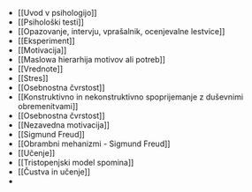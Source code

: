 - [[Uvod v psihologijo]]
- [[Psihološki testi]]
- [[Opazovanje, intervju, vprašalnik, ocenjevalne lestvice]]
- [[Eksperiment]]
- [[Motivacija]]
- [[Maslowa hierarhija motivov ali potreb]]
- [[Vrednote]]
- [[Stres]]
- [[Osebnostna čvrstost]]
- [[Konstruktivno in nekonstruktivno spoprijemanje z duševnimi obremenitvami]]
- [[Osebnostna čvrstost]]
- [[Nezavedna motivacija]]
- [[Sigmund Freud]]
- [[Obrambni mehanizmi - Sigmund Freud]]
- [[Učenje]]
- [[Tristopenjski model spomina]]
- [[Čustva in učenje]]
- 